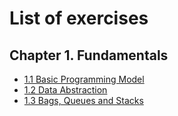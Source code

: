# List of exercises

## Chapter 1. Fundamentals

* [1.1 Basic Programming Model](./section-1.1/answers-1.1.md)
* [1.2 Data Abstraction](./section-1.2/answers-1.2.md)
* [1.3 Bags, Queues and Stacks](./section-1.3/answers-1.3.md)
